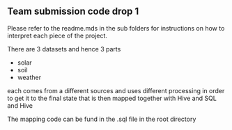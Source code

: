 ## Team submission code drop 1

Please refer to the readme.mds in the sub folders for instructions on how to interpret each piece of the project.

There are 3 datasets and hence 3 parts
- solar
- soil
- weather

each comes from a different sources and uses different processing in order to get it to the final state that is then mapped together with Hive and SQL and Hive

The mapping code can be fund in the .sql file in the root directory
